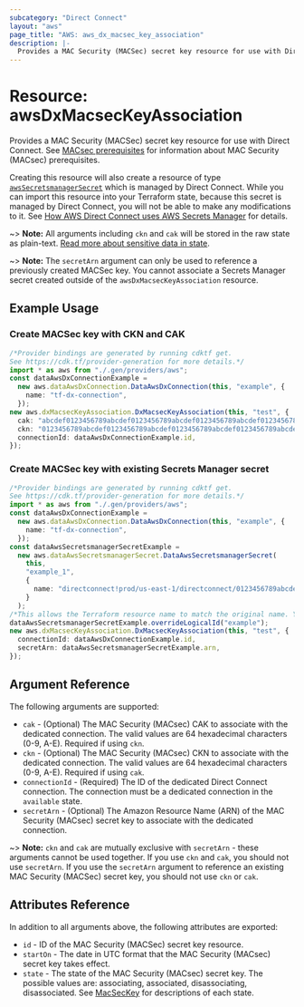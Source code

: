 ```yaml
---
subcategory: "Direct Connect"
layout: "aws"
page_title: "AWS: aws_dx_macsec_key_association"
description: |-
  Provides a MAC Security (MACSec) secret key resource for use with Direct Connect.
---
```


# Resource: awsDxMacsecKeyAssociation

Provides a MAC Security (MACSec) secret key resource for use with Direct Connect. See [MACsec prerequisites](https://docs.aws.amazon.com/directconnect/latest/UserGuide/direct-connect-mac-sec-getting-started.html#mac-sec-prerequisites) for information about MAC Security (MACsec) prerequisites.

Creating this resource will also create a resource of type [`awsSecretsmanagerSecret`](https://registry.terraform.io/providers/hashicorp/aws/latest/docs/resources/secretsmanager_secret) which is managed by Direct Connect. While you can import this resource into your Terraform state, because this secret is managed by Direct Connect, you will not be able to make any modifications to it. See [How AWS Direct Connect uses AWS Secrets Manager](https://docs.aws.amazon.com/secretsmanager/latest/userguide/integrating_how-services-use-secrets_directconnect.html) for details.

\~> **Note:** All arguments including `ckn` and `cak` will be stored in the raw state as plain-text.
[Read more about sensitive data in state](https://www.terraform.io/docs/state/sensitive-data.html).

\~> **Note:** The `secretArn` argument can only be used to reference a previously created MACSec key. You cannot associate a Secrets Manager secret created outside of the `awsDxMacsecKeyAssociation` resource.

## Example Usage

### Create MACSec key with CKN and CAK

```typescript
/*Provider bindings are generated by running cdktf get.
See https://cdk.tf/provider-generation for more details.*/
import * as aws from "./.gen/providers/aws";
const dataAwsDxConnectionExample =
  new aws.dataAwsDxConnection.DataAwsDxConnection(this, "example", {
    name: "tf-dx-connection",
  });
new aws.dxMacsecKeyAssociation.DxMacsecKeyAssociation(this, "test", {
  cak: "abcdef0123456789abcdef0123456789abcdef0123456789abcdef0123456789",
  ckn: "0123456789abcdef0123456789abcdef0123456789abcdef0123456789abcdef",
  connectionId: dataAwsDxConnectionExample.id,
});

```

### Create MACSec key with existing Secrets Manager secret

```typescript
/*Provider bindings are generated by running cdktf get.
See https://cdk.tf/provider-generation for more details.*/
import * as aws from "./.gen/providers/aws";
const dataAwsDxConnectionExample =
  new aws.dataAwsDxConnection.DataAwsDxConnection(this, "example", {
    name: "tf-dx-connection",
  });
const dataAwsSecretsmanagerSecretExample =
  new aws.dataAwsSecretsmanagerSecret.DataAwsSecretsmanagerSecret(
    this,
    "example_1",
    {
      name: "directconnect!prod/us-east-1/directconnect/0123456789abcdef0123456789abcdef0123456789abcdef0123456789abcdef",
    }
  );
/*This allows the Terraform resource name to match the original name. You can remove the call if you don't need them to match.*/
dataAwsSecretsmanagerSecretExample.overrideLogicalId("example");
new aws.dxMacsecKeyAssociation.DxMacsecKeyAssociation(this, "test", {
  connectionId: dataAwsDxConnectionExample.id,
  secretArn: dataAwsSecretsmanagerSecretExample.arn,
});

```

## Argument Reference

The following arguments are supported:

* `cak` - (Optional) The MAC Security (MACsec) CAK to associate with the dedicated connection. The valid values are 64 hexadecimal characters (0-9, A-E). Required if using `ckn`.
* `ckn` - (Optional) The MAC Security (MACsec) CKN to associate with the dedicated connection. The valid values are 64 hexadecimal characters (0-9, A-E). Required if using `cak`.
* `connectionId` - (Required) The ID of the dedicated Direct Connect connection. The connection must be a dedicated connection in the `available` state.
* `secretArn` - (Optional) The Amazon Resource Name (ARN) of the MAC Security (MACsec) secret key to associate with the dedicated connection.

\~> **Note:** `ckn` and `cak` are mutually exclusive with `secretArn` - these arguments cannot be used together. If you use `ckn` and `cak`, you should not use `secretArn`. If you use the `secretArn` argument to reference an existing MAC Security (MACSec) secret key, you should not use `ckn` or `cak`.

## Attributes Reference

In addition to all arguments above, the following attributes are exported:

* `id` - ID of the MAC Security (MACSec) secret key resource.
* `startOn` - The date in UTC format that the MAC Security (MACsec) secret key takes effect.
* `state` -  The state of the MAC Security (MACsec) secret key. The possible values are: associating, associated, disassociating, disassociated. See [MacSecKey](https://docs.aws.amazon.com/directconnect/latest/APIReference/API_MacSecKey.html#DX-Type-MacSecKey-state) for descriptions of each state.
